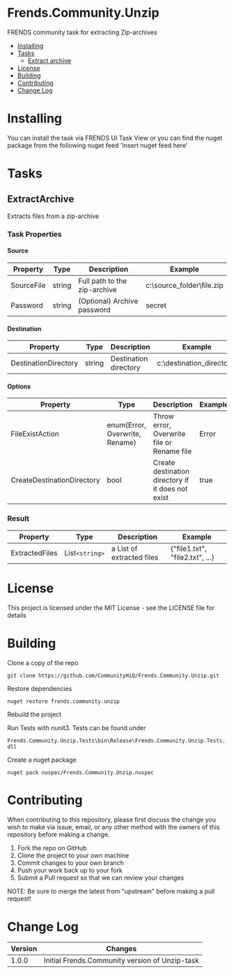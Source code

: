 # Frends.Community.Unzip
FRENDS community task for extracting Zip-archives

- [Installing](#installing)
- [Tasks](#tasks)
  - [Extract archive](#extractarchive)
- [License](#license)
- [Building](#building)
- [Contributing](#contributing)
- [Change Log](#change-log)

# Installing
You can install the task via FRENDS UI Task View or you can find the nuget package from the following nuget feed
'Insert nuget feed here'

Tasks
=====

## ExtractArchive
Extracts files from a zip-archive 

### Task Properties

#### Source

| Property             | Type                 | Description                          | Example |
| ---------------------| ---------------------| ------------------------------------ | ----- |
| SourceFile | string | Full path to the zip-archive | c:\source_folder\file.zip |
| Password | string | (Optional) Archive password | secret |

#### Destination

| Property             | Type                 | Description                          | Example |
| ---------------------| ---------------------| ------------------------------------ | ----- |
| DestinationDirectory | string | Destination directory | c:\destination_directory\ |

#### Options

| Property             | Type                 | Description                          | Example |
| ---------------------| ---------------------| ------------------------------------ | ----- |
| FileExistAction | enum(Error, Overwrite, Rename) | Throw error, Overwrite file or Rename file | Error |
| CreateDestinationDirectory | bool | Create destination directory if it does not exist | true|


### Result
| Property             | Type                 | Description                          | Example |
| ---------------------| ---------------------| ------------------------------------ | ----- |
| ExtractedFiles | List`<string>` | a List of extracted files | {"file1.txt", "file2.txt", ...}|

# License

This project is licensed under the MIT License - see the LICENSE file for details

# Building

Clone a copy of the repo

`git clone https://github.com/CommunityHiQ/Frends.Community.Unzip.git`

Restore dependencies

`nuget restore frends.community.unzip`

Rebuild the project

Run Tests with nunit3. Tests can be found under

`Frends.Community.Unzip.Tests\bin\Release\Frends.Community.Unzip.Tests.dll`

Create a nuget package

`nuget pack nuspec/Frends.Community.Unzip.nuspec`

# Contributing
When contributing to this repository, please first discuss the change you wish to make via issue, email, or any other method with the owners of this repository before making a change.

1. Fork the repo on GitHub
2. Clone the project to your own machine
3. Commit changes to your own branch
4. Push your work back up to your fork
5. Submit a Pull request so that we can review your changes

NOTE: Be sure to merge the latest from "upstream" before making a pull request!

# Change Log

| Version             | Changes                 |
| ---------------------| ---------------------|
| 1.0.0 | Initial Frends.Community version of Unzip-task |
